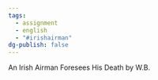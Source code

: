 ```yaml
---
tags:
  - assignment
  - english
  - "#irishairman"
dg-publish: false
---
```

An Irish Airman Foresees His Death by W.B.